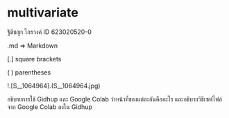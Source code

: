 # multivariate

ฐิติชญา ไกรวงค์ ID 623020520-0

.md => Markdown

[.] square brackets

( ) parentheses

!.[S__1064964].(S__1064964.jpg)

อธิบายการใช้ Gidhup และ Google Colab ว่าหน้าที่ของแต่ละอันคืออะไร และอธิบายวิธีเซฟไฟล์จาก Google Colab ลงใน Gidhup
